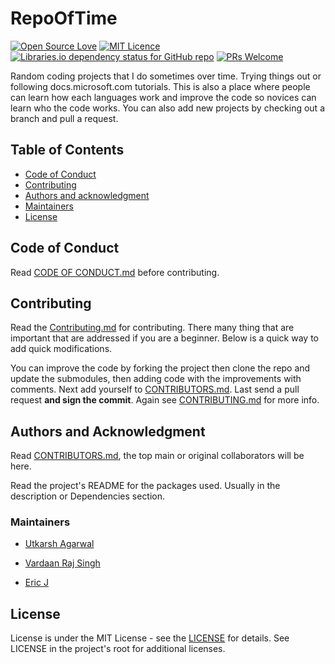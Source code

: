 # RepoOfTime

[![Open Source Love](https://badges.frapsoft.com/os/v1/open-source.svg?v=103)](https://github.com/TwoPizza9621536/open-source-badges/)
[![MIT Licence](https://badges.frapsoft.com/os/mit/mit.svg?v=103)](https://opensource.org/licenses/mit-license.php)
[![Libraries.io dependency status for GitHub repo](https://img.shields.io/librariesio/github/TwoPizza9621536/RepoOfTime)](https://shields.io/category/dependencies)
[![PRs Welcome](https://img.shields.io/badge/PRs-welcome-brightgreen.svg?style=flat-square)](http://makeapullrequest.com)

Random coding projects that I do sometimes over time.
Trying things out or following docs.microsoft.com tutorials.
This is also a place where people can learn how each languages work and improve
the code so novices can learn who the code works.
You can also add new projects by checking out a branch and pull a request.

## Table of Contents

- [Code of Conduct](#code-of-conduct)
- [Contributing](#contributing)
- [Authors and acknowledgment](#authors-and-acknowledgment)
- [Maintainers](#maintainers)
- [License](#license)

## Code of Conduct

Read [CODE OF CONDUCT.md](CODE_OF_CONDUCT.md) before contributing.

## Contributing

Read the [Contributing.md](CONTRIBUTING.md) for contributing. There many thing that are important that are addressed if you are a beginner.
Below is a quick way to add quick modifications.

You can improve the code by forking the project then clone the repo and update
the submodules, then adding code with the improvements with comments. Next add
yourself to [CONTRIBUTORS.md](CONTRIBUTORS.md). Last send a pull request **and sign the commit**.
Again see [CONTRIBUTING.md](CONTRIBUTING.md)
for more info.

## Authors and Acknowledgment

Read [CONTRIBUTORS.md](CONTRIBUTORS.md), the top main or original collaborators will be here.

Read the project's README for the packages used. Usually in the description or Dependencies section.

### Maintainers

- [Utkarsh Agarwal](https://github.com/agarwalutkarsh554)

- [Vardaan Raj Singh](https://github.com/vardaan-raj)

- [Eric J](https://github.com/EricJB77)

## License

License is under the MIT License - see the [LICENSE](LICENSE) for details.
See LICENSE in the project's root for
additional licenses.
